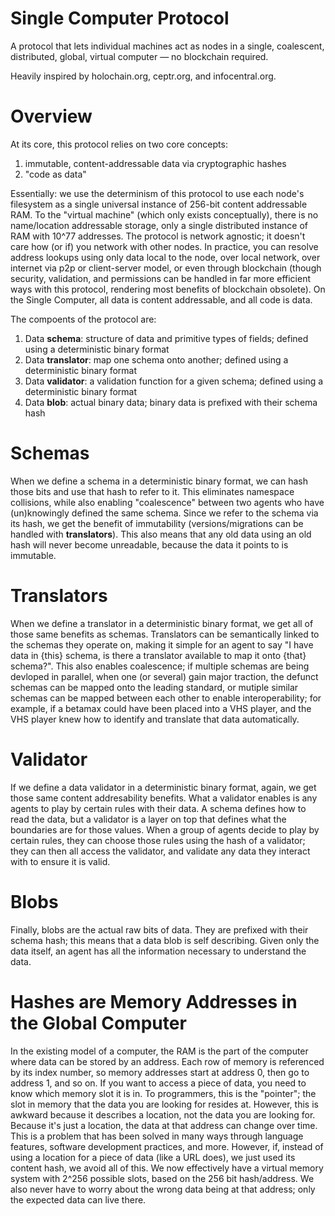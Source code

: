 # Single Computer Protocol

A protocol that lets individual machines act as nodes in a single, coalescent, distributed, global, virtual computer — no blockchain required.

Heavily inspired by holochain.org, ceptr.org, and infocentral.org.

# Overview

At its core, this protocol relies on two core concepts:
  1) immutable, content-addressable data via cryptographic hashes
  2) "code as data"

Essentially: we use the determinism of this protocol to use each node's filesystem as a single universal instance of 256-bit content addressable RAM. To the "virtual machine" (which only exists conceptually), there is no name/location addressable storage, only a single distributed instance of RAM with 10^77 addresses. The protocol is network agnostic; it doesn't care how (or if) you network with other nodes. In practice, you can resolve address lookups using only data local to the node, over local network, over internet via p2p or client-server model, or even through blockchain (though security, validation, and permissions can be handled in far more efficient ways with this protocol, rendering most benefits of blockchain obsolete). On the Single Computer, all data is content addressable, and all code is data.

The compoents of the protocol are:
  1) Data **schema**: structure of data and primitive types of fields; defined using a deterministic binary format
  2) Data **translator**: map one schema onto another; defined using a deterministic binary format
  3) Data **validator**: a validation function for a given schema; defined using a deterministic binary format
  4) Data **blob**: actual binary data; binary data is prefixed with their schema hash

# Schemas

When we define a schema in a deterministic binary format, we can hash those bits and use that hash to refer to it. This eliminates namespace collisions, while also enabling "coalescence" between two agents who have (un)knowingly defined the same schema. Since we refer to the schema via its hash, we get the benefit of immutability (versions/migrations can be handled with **translators**). This also means that any old data using an old hash will never become unreadable, because the data it points to is immutable.

# Translators

When we define a translator in a deterministic binary format, we get all of those same benefits as schemas. Translators can be semantically linked to the schemas they operate on, making it simple for an agent to say "I have data in {this} schema, is there a translator available to map it onto {that} schema?". This also enables coalescence; if multiple schemas are being devloped in parallel, when one (or several) gain major traction, the defunct schemas can be mapped onto the leading standard, or mutiple similar schemas can be mapped between each other to enable interoperability; for example, if a betamax could have been placed into a VHS player, and the VHS player knew how to identify and translate that data automatically.

# Validator

If we define a data validator in a deterministic binary format, again, we get those same content addresability benefits. What a validator enables is any agents to play by certain rules with their data. A schema defines how to read the data, but a validator is a layer on top that defines what the boundaries are for those values. When a group of agents decide to play by certain rules, they can choose those rules using the hash of a validator; they can then all access the validator, and validate any data they interact with to ensure it is valid.

# Blobs

Finally, blobs are the actual raw bits of data. They are prefixed with their schema hash; this means that a data blob is self describing. Given only the data itself, an agent has all the information necessary to understand the data.

# Hashes are Memory Addresses in the Global Computer

In the existing model of a computer, the RAM is the part of the computer where data can be stored by an address. Each row of memory is referenced by its index number, so memory addresses start at address 0, then go to address 1, and so on. If you want to access a piece of data, you need to know which memory slot it is in. To programmers, this is the "pointer"; the slot in memory that the data you are looking for resides at. However, this is awkward because it describes a location, not the data you are looking for. Because it's just a location, the data at that address can change over time. This is a problem that has been solved in many ways through language features, software development practices, and more. However, if, instead of using a location for a piece of data (like a URL does), we just used its content hash, we avoid all of this. We now effectively have a virtual memory system with 2^256 possible slots, based on the 256 bit hash/address. We also never have to worry about the wrong data being at that address; only the expected data can live there.
